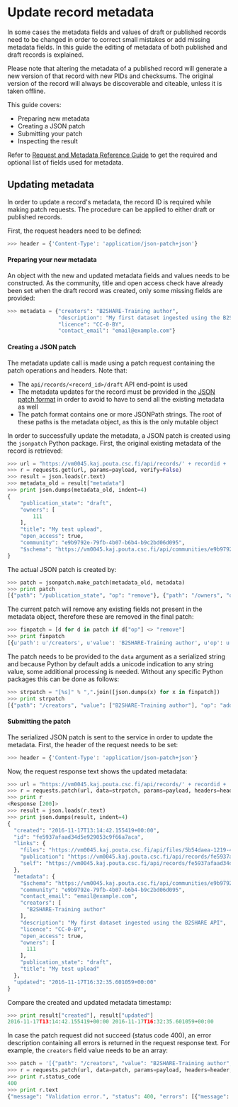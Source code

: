 # Update record metadata
In some cases the metadata fields and values of draft or published records need to be changed in order to correct small mistakes or add missing metadata fields. In this guide the editing of metadata of both published and draft records is explained.

Please note that altering the metadata of a published record will generate a new version of that record with new PIDs and checksums. The original version of the record will always be discoverable and citeable, unless it is taken offline.

This guide covers:

- Preparing new metadata
- Creating a JSON patch
- Submitting your patch
- Inspecting the result

Refer to [Request and Metadata Reference Guide](B_Request_and_Metadata_Reference_Guide.md) to get the required and optional list of fields used for metadata.

## Updating metadata
In order to update a record's metadata, the record ID is required while making patch requests. The procedure can be applied to either draft or published records.

First, the request headers need to be defined:
```python
>>> header = {'Content-Type': 'application/json-patch+json'}
```

#### Preparing your new metadata
An object with the new and updated metadata fields and values needs to be constructed. As the community, title and open access check have already been set when the draft record was created, only some missing fields are provided:
```python
>>> metadata = {"creators": "B2SHARE-Training author",
                "description": "My first dataset ingested using the B2SHARE API",
                "licence": "CC-0-BY",
                "contact_email": "email@example.com"}
```

#### Creating a JSON patch
The metadata update call is made using a patch request containing the patch operations and headers. Note that:
- The `api/records/<record_id>/draft` API end-point is used
- The metadata updates for the record must be provided in the [JSON patch format](http://jsonpatch.com) in order to avoid to have to send all the existing metadata as well
- The patch format contains one or more JSONPath strings. The root of these paths is the metadata object, as this is the only mutable object

In order to successfully update the metadata, a JSON patch is created using the `jsonpatch` Python package. First, the original existing metadata of the record is retrieved:
```python
>>> url = "https://vm0045.kaj.pouta.csc.fi/api/records/' + recordid + '/draft"
>>> r = requests.get(url, params=payload, verify=False)
>>> result = json.loads(r.text)
>>> metadata_old = result["metadata"]
>>> print json.dumps(metadata_old, indent=4)
{
    "publication_state": "draft",
    "owners": [
        111
    ],
    "title": "My test upload",
    "open_access": true,
    "community": "e9b9792e-79fb-4b07-b6b4-b9c2bd06d095",
    "$schema": "https://vm0045.kaj.pouta.csc.fi/api/communities/e9b9792e-79fb-4b07-b6b4-b9c2bd06d095/schemas/0#/draft_json_schema"
}
```

The actual JSON patch is created by:
```python
>>> patch = jsonpatch.make_patch(metadata_old, metadata)
>>> print patch
[{"path": "/publication_state", "op": "remove"}, {"path": "/owners", "op": "remove"}, {"path": "/title", "op": "remove"}, {"path": "/open_access", "op": "remove"}, {"path": "/community", "op": "remove"}, {"path": "/$schema", "op": "remove"}, {"path": "/creators", "value": "B2SHARE-Training author", "op": "add"}, {"path": "/contact_email", "value": "email@example.com", "op": "add"}, {"path": "/description", "value": "My first dataset ingested using the B2SHARE API", "op": "add"}, {"path": "/licence", "value": "CC-0-BY", "op": "add"}]
```

The current patch will remove any existing fields not present in the metadata object, therefore these are removed in the final patch:
```python
>>> finpatch = [d for d in patch if d["op"] <> "remove"]
>>> print finpatch
[{u'path': u'/creators', u'value': 'B2SHARE-Training author', u'op': u'add'}, {u'path': u'/contact_email', u'value': 'email@example.com', u'op': u'add'}, {u'path': u'/description', u'value': 'My first dataset ingested using the B2SHARE API', u'op': u'add'}, {u'path': u'/licence', u'value': 'CC-0-BY', u'op': u'add'}]
```

The patch needs to be provided to the `data` argument as a serialized string and because Python by default adds a unicode indication to any string value, some additional processing is needed. Without any specific Python packages this can be done as follows:
```python
>>> strpatch = "[%s]" % ",".join([json.dumps(x) for x in finpatch])
>>> print strpatch
[{"path": "/creators", "value": ["B2SHARE-Training author"], "op": "add"},{"path": "/contact_email", "value": "email@example.com", "op": "add"},{"path": "/description", "value": "My first dataset ingested using the B2SHARE API", "op": "add"},{"path": "/licence", "value": "CC-0-BY", "op": "add"}]
```

#### Submitting the patch
The serialized JSON patch is sent to the service in order to update the metadata. First, the header of the request needs to be set:
```python
>>> header = {'Content-Type': 'application/json-patch+json'}
```

Now, the request response text shows the updated metadata:
```python
>>> url = "https://vm0045.kaj.pouta.csc.fi/api/records/' + recordid + '/draft"
>>> r = requests.patch(url, data=strpatch, params=payload, headers=header, verify=False)
>>> print r
<Response [200]>
>>> result = json.loads(r.text)
>>> print json.dumps(result, indent=4)
{
  "created": "2016-11-17T13:14:42.155419+00:00",
  "id": "fe5937afaad34d5e929053c9f66a7aca",
  "links": {
    "files": "https://vm0045.kaj.pouta.csc.fi/api/files/5b54daea-1219-4406-8899-abc722aee57b",
    "publication": "https://vm0045.kaj.pouta.csc.fi/api/records/fe5937afaad34d5e929053c9f66a7aca",
    "self": "https://vm0045.kaj.pouta.csc.fi/api/records/fe5937afaad34d5e929053c9f66a7aca/draft"
  },
  "metadata": {
    "$schema": "https://vm0045.kaj.pouta.csc.fi/api/communities/e9b9792e-79fb-4b07-b6b4-b9c2bd06d095/schemas/0#/draft_json_schema",
    "community": "e9b9792e-79fb-4b07-b6b4-b9c2bd06d095",
    "contact_email": "email@example.com",
    "creators": [
      "B2SHARE-Training author"
    ],
    "description": "My first dataset ingested using the B2SHARE API",
    "licence": "CC-0-BY",
    "open_access": true,
    "owners": [
      111
    ],
    "publication_state": "draft",
    "title": "My test upload"
  },
  "updated": "2016-11-17T16:32:35.601059+00:00"
}
```

Compare the created and updated metadata timestamp:
```python
>>> print result["created"], result["updated"]
2016-11-17T13:14:42.155419+00:00 2016-11-17T16:32:35.601059+00:00
```

In case the patch request did not succeed (status code 400), an error description containing all errors is returned in the request response text. For example, the `creators` field value needs to be an array:
```python
>>> patch = '[{"path": "/creators", "value": "B2SHARE-Training author", "op": "add"}]'
>>> r = requests.patch(url, data=patch, params=payload, headers=header, verify=False)
>>> print r.status_code
400
>>> print r.text
{"message": "Validation error.", "status": 400, "errors": [{"message": "'B2SHARE-Training author' is not of type 'array'", "field": "creators"}]}
```
